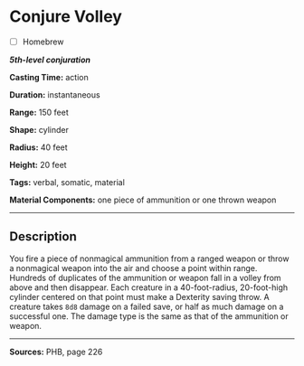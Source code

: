 # Conjure Volley

- [ ] Homebrew

***5th-level conjuration***

**Casting Time:** action

**Duration:** instantaneous

**Range:** 150 feet

**Shape:** cylinder

**Radius:** 40 feet

**Height:** 20 feet

**Tags:** verbal, somatic, material

**Material Components:** one piece of ammunition or one thrown weapon

---

## Description
You fire a piece of nonmagical ammunition from a ranged weapon or throw a nonmagical weapon into the air and choose a point within range.
Hundreds of duplicates of the ammunition or weapon fall in a volley from above and then disappear.
Each creature in a 40-foot-radius, 20-foot-high cylinder centered on that point must make a Dexterity saving throw.
A creature takes `8d8` damage on a failed save, or half as much damage on a successful one.
The damage type is the same as that of the ammunition or weapon.

---

**Sources:** PHB, page 226

